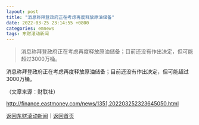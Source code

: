 ```yaml
---
layout: post
title: "消息称拜登政府正在考虑再度释放原油储备"
date: 2022-03-25 23:14:55 +0800
categories: emnews
tags: 东财滚动新闻
---
```

> 消息称拜登政府正在考虑再度释放原油储备；目前还没有作出决定，但可能超过3000万桶。

<p>消息称拜登政府正在考虑再度释放原油储备；目前还没有作出决定，但可能超过3000万桶。</p><p class="em_media">（文章来源：财联社）</p>

<http://finance.eastmoney.com/news/1351,202203252323645050.html>

[返回东财滚动新闻](//finews.withounder.com/emnews/)｜[返回首页](//finews.withounder.com/)